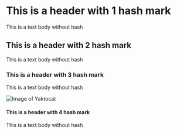 # This is a header with 1 hash mark
This is a text body without hash 
## This is a header with 2 hash mark
This is a text body without hash
### This is a header with 3 hash mark

This is a text body without hash

![Image of Yaktocat](https://octodex.github.com/images/yaktocat.png)




#### This is a header with 4 hash mark

This is a text body without hash
